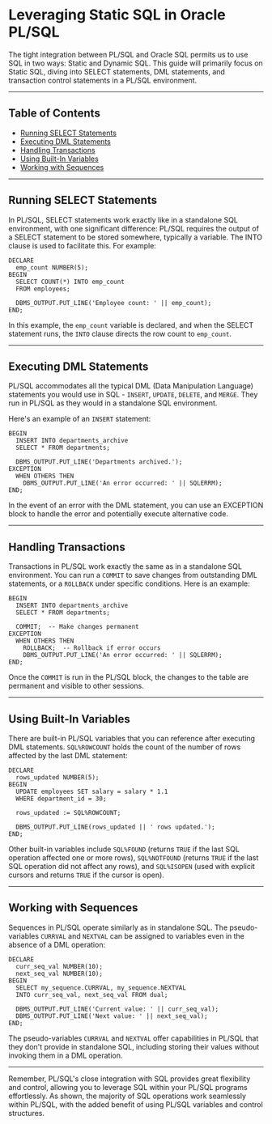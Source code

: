 # Leveraging Static SQL in Oracle PL/SQL 

The tight integration between PL/SQL and Oracle SQL permits us to use SQL in two ways: Static and Dynamic SQL. This guide will primarily focus on Static SQL, diving into SELECT statements, DML statements, and transaction control statements in a PL/SQL environment.

---

## Table of Contents
- [Running SELECT Statements](#running-select-statements)
- [Executing DML Statements](#executing-dml-statements)
- [Handling Transactions](#handling-transactions)
- [Using Built-In Variables](#using-built-in-variables)
- [Working with Sequences](#working-with-sequences)

---

<a id="running-select-statements"></a>
## Running SELECT Statements
In PL/SQL, SELECT statements work exactly like in a standalone SQL environment, with one significant difference: PL/SQL requires the output of a SELECT statement to be stored somewhere, typically a variable. The INTO clause is used to facilitate this. For example:

```plsql
DECLARE 
  emp_count NUMBER(5);
BEGIN
  SELECT COUNT(*) INTO emp_count 
  FROM employees;
  
  DBMS_OUTPUT.PUT_LINE('Employee count: ' || emp_count);
END;
```

In this example, the `emp_count` variable is declared, and when the SELECT statement runs, the `INTO` clause directs the row count to `emp_count`.

---

<a id="executing-dml-statements"></a>
## Executing DML Statements
PL/SQL accommodates all the typical DML (Data Manipulation Language) statements you would use in SQL - `INSERT`, `UPDATE`, `DELETE`, and `MERGE`. They run in PL/SQL as they would in a standalone SQL environment.

Here's an example of an `INSERT` statement:

```plsql
BEGIN
  INSERT INTO departments_archive 
  SELECT * FROM departments;
  
  DBMS_OUTPUT.PUT_LINE('Departments archived.');
EXCEPTION 
  WHEN OTHERS THEN
    DBMS_OUTPUT.PUT_LINE('An error occurred: ' || SQLERRM);
END;
```

In the event of an error with the DML statement, you can use an EXCEPTION block to handle the error and potentially execute alternative code.

---

<a id="handling-transactions"></a>
## Handling Transactions
Transactions in PL/SQL work exactly the same as in a standalone SQL environment. You can run a `COMMIT` to save changes from outstanding DML statements, or a `ROLLBACK` under specific conditions. Here is an example:

```plsql
BEGIN
  INSERT INTO departments_archive 
  SELECT * FROM departments;
  
  COMMIT;  -- Make changes permanent
EXCEPTION 
  WHEN OTHERS THEN
    ROLLBACK;  -- Rollback if error occurs
    DBMS_OUTPUT.PUT_LINE('An error occurred: ' || SQLERRM);
END;
```

Once the `COMMIT` is run in the PL/SQL block, the changes to the table are permanent and visible to other sessions.

---

<a id="using-built-in-variables"></a>
## Using Built-In Variables
There are built-in PL/SQL variables that you can reference after executing DML statements. `SQL%ROWCOUNT` holds the count of the number of rows affected by the last DML statement:

```plsql
DECLARE 
  rows_updated NUMBER(5);
BEGIN
  UPDATE employees SET salary = salary * 1.1 
  WHERE department_id = 30;
  
  rows_updated := SQL%ROWCOUNT;
  
  DBMS_OUTPUT.PUT_LINE(rows_updated || ' rows updated.');
END;
```

Other built-in variables include `SQL%FOUND` (returns `TRUE` if the last SQL operation affected one or more rows), `SQL%NOTFOUND` (returns `TRUE` if the last SQL operation did not affect any rows), and `SQL%ISOPEN` (used with explicit cursors and returns `TRUE` if the cursor is open).

---

<a id="working-with-sequences"></a>
## Working with Sequences
Sequences in PL/SQL operate similarly as in standalone SQL. The pseudo-variables `CURRVAL` and `NEXTVAL` can be assigned to variables even in the absence of a DML operation:

```plsql
DECLARE 
  curr_seq_val NUMBER(10);
  next_seq_val NUMBER(10);
BEGIN
  SELECT my_sequence.CURRVAL, my_sequence.NEXTVAL 
  INTO curr_seq_val, next_seq_val FROM dual;
  
  DBMS_OUTPUT.PUT_LINE('Current value: ' || curr_seq_val);
  DBMS_OUTPUT.PUT_LINE('Next value: ' || next_seq_val);
END;
```

The pseudo-variables `CURRVAL` and `NEXTVAL` offer capabilities in PL/SQL that they don't provide in standalone SQL, including storing their values without invoking them in a DML operation.

---

Remember, PL/SQL's close integration with SQL provides great flexibility and control, allowing you to leverage SQL within your PL/SQL programs effortlessly. As shown, the majority of SQL operations work seamlessly within PL/SQL, with the added benefit of using PL/SQL variables and control structures.
